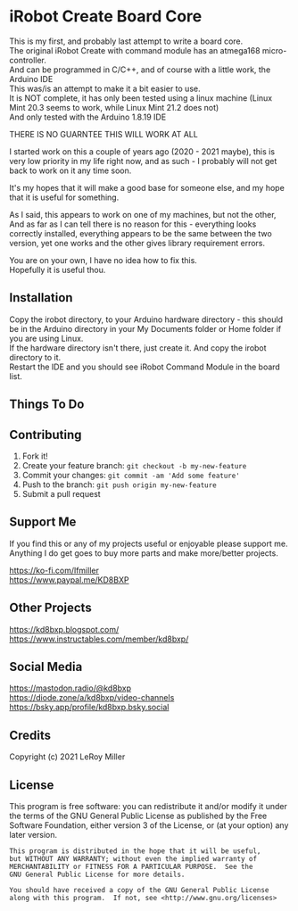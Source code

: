 # iRobot Create Board Core

This is my first, and probably last attempt to write a board core.  
The original iRobot Create with command module has an atmega168 micro-controller.  
And can be programmed in C/C++, and of course with a little work, the Arduino IDE  
This was/is an attempt to make it a bit easier to use.  
It is NOT complete, it has only been tested using a linux machine (Linux Mint 20.3 seems to work, while Linux Mint 21.2 does not)  
And only tested with the Arduino 1.8.19 IDE  

THERE IS NO GUARNTEE THIS WILL WORK AT ALL  

I started work on this a couple of years ago (2020 - 2021 maybe), this is very low priority in my life right now, and as such - I probably will not get back to work on it any time soon.  

It's my hopes that it will make a good base for someone else, and my hope that it is useful for something.  

As I said, this appears to work on one of my machines, but not the other, And as far as I can tell there is no reason for this - everything looks correctly installed, everything appears to be the same between the two version, yet one works and the other gives library requirement errors.  

You are on your own, I have no idea how to fix this.  
Hopefully it is useful thou.  

## Installation

Copy the irobot directory, to your Arduino hardware directory - this should be in the Arduino directory in your My Documents folder or Home folder if you are using Linux.  
If the hardware directory isn't there, just create it.  And copy the irobot directory to it.  
Restart the IDE and you should see iRobot Command Module in the board list.  

## Things To Do

## Contributing

1. Fork it!
2. Create your feature branch: `git checkout -b my-new-feature`
3. Commit your changes: `git commit -am 'Add some feature'`
4. Push to the branch: `git push origin my-new-feature`
5. Submit a pull request

## Support Me

If you find this or any of my projects useful or enjoyable please support me.  
Anything I do get goes to buy more parts and make more/better projects.  

https://ko-fi.com/lfmiller  
https://www.paypal.me/KD8BXP  

## Other Projects

https://kd8bxp.blogspot.com/  
https://www.instructables.com/member/kd8bxp/  

## Social Media

https://mastodon.radio/@kd8bxp  
https://diode.zone/a/kd8bxp/video-channels  
https://bsky.app/profile/kd8bxp.bsky.social  

## Credits

Copyright (c) 2021 LeRoy Miller

## License

This program is free software: you can redistribute it and/or modify
    it under the terms of the GNU General Public License as published by
    the Free Software Foundation, either version 3 of the License, or
    (at your option) any later version.

    This program is distributed in the hope that it will be useful,
    but WITHOUT ANY WARRANTY; without even the implied warranty of
    MERCHANTABILITY or FITNESS FOR A PARTICULAR PURPOSE.  See the
    GNU General Public License for more details.

    You should have received a copy of the GNU General Public License
    along with this program.  If not, see <http://www.gnu.org/licenses>
